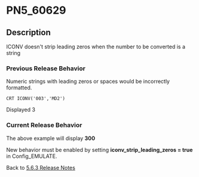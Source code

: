 # PN5_60629

<PageHeader />

## Description

ICONV doesn't strip leading zeros when the number to be converted is a string

### Previous Release Behavior

Numeric strings with leading zeros or spaces would be incorrectly formatted.

```
CRT ICONV('003','MD2')
```

Displayed 3

### Current Release Behavior

The above example will display **300**

New behavior must be enabled by setting **iconv\_strip\_leading\_zeros = true** in Config\_EMULATE.

Back to [5.6.3 Release Notes](./../README.md)

<PageFooter />
